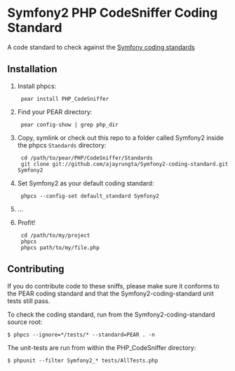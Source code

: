 Symfony2 PHP CodeSniffer Coding Standard
========================================

A code standard to check against the [Symfony coding standards](http://symfony.com/doc/current/contributing/code/standards.html)

Installation
------------

1. Install phpcs:

        pear install PHP_CodeSniffer

2. Find your PEAR directory:

        pear config-show | grep php_dir

3. Copy, symlink or check out this repo to a folder called Symfony2 inside the
   phpcs `Standards` directory:

        cd /path/to/pear/PHP/CodeSniffer/Standards
        git clone git://github.com/ajayrungta/Symfony2-coding-standard.git Symfony2

4. Set Symfony2 as your default coding standard:

        phpcs --config-set default_standard Symfony2

5. ...

6. Profit!

        cd /path/to/my/project
        phpcs
        phpcs path/to/my/file.php


Contributing
------------

If you do contribute code to these sniffs, please make sure it conforms to the PEAR
coding standard and that the Symfony2-coding-standard unit tests still pass.

To check the coding standard, run from the Symfony2-coding-standard source root:

    $ phpcs --ignore=*/tests/* --standard=PEAR . -n

The unit-tests are run from within the PHP_CodeSniffer directory:

    $ phpunit --filter Symfony2_* tests/AllTests.php
